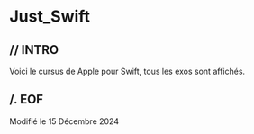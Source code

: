 # Just_Swift

## // INTRO

Voici le cursus de Apple pour Swift, tous les exos sont affichés.

## /. EOF

Modifié le 15 Décembre 2024
